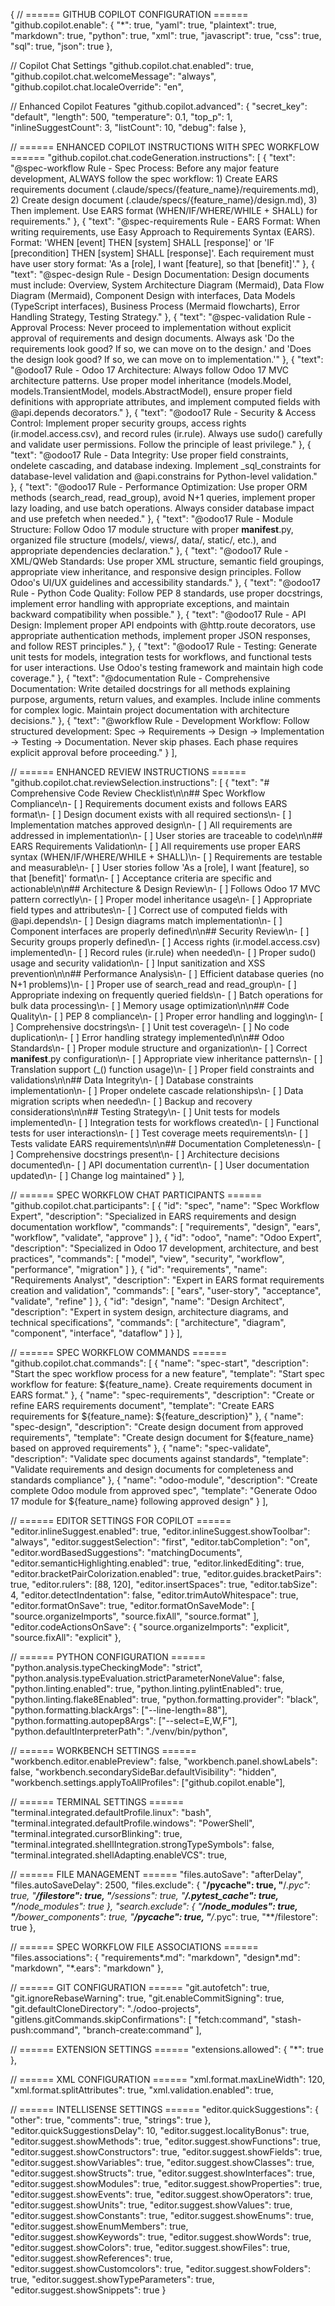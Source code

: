 {
  // ====== GITHUB COPILOT CONFIGURATION ======
  "github.copilot.enable": {
    "*": true,
    "yaml": true,
    "plaintext": true,
    "markdown": true,
    "python": true,
    "xml": true,
    "javascript": true,
    "css": true,
    "sql": true,
    "json": true
  },
  
  // Copilot Chat Settings
  "github.copilot.chat.enabled": true,
  "github.copilot.chat.welcomeMessage": "always",
  "github.copilot.chat.localeOverride": "en",
  
  // Enhanced Copilot Features
  "github.copilot.advanced": {
    "secret_key": "default",
    "length": 500,
    "temperature": 0.1,
    "top_p": 1,
    "inlineSuggestCount": 3,
    "listCount": 10,
    "debug": false
  },
  
  // ====== ENHANCED COPILOT INSTRUCTIONS WITH SPEC WORKFLOW ======
  "github.copilot.chat.codeGeneration.instructions": [
    {
      "text": "@spec-workflow Rule - Spec Process: Before any major feature development, ALWAYS follow the spec workflow: 1) Create EARS requirements document (.claude/specs/{feature_name}/requirements.md), 2) Create design document (.claude/specs/{feature_name}/design.md), 3) Then implement. Use EARS format (WHEN/IF/WHERE/WHILE + SHALL) for requirements."
    },
    {
      "text": "@spec-requirements Rule - EARS Format: When writing requirements, use Easy Approach to Requirements Syntax (EARS). Format: 'WHEN [event] THEN [system] SHALL [response]' or 'IF [precondition] THEN [system] SHALL [response]'. Each requirement must have user story format: 'As a [role], I want [feature], so that [benefit]'."
    },
    {
      "text": "@spec-design Rule - Design Documentation: Design documents must include: Overview, System Architecture Diagram (Mermaid), Data Flow Diagram (Mermaid), Component Design with interfaces, Data Models (TypeScript interfaces), Business Process (Mermaid flowcharts), Error Handling Strategy, Testing Strategy."
    },
    {
      "text": "@spec-validation Rule - Approval Process: Never proceed to implementation without explicit approval of requirements and design documents. Always ask 'Do the requirements look good? If so, we can move on to the design.' and 'Does the design look good? If so, we can move on to implementation.'"
    },
    {
      "text": "@odoo17 Rule - Odoo 17 Architecture: Always follow Odoo 17 MVC architecture patterns. Use proper model inheritance (models.Model, models.TransientModel, models.AbstractModel), ensure proper field definitions with appropriate attributes, and implement computed fields with @api.depends decorators."
    },
    {
      "text": "@odoo17 Rule - Security & Access Control: Implement proper security groups, access rights (ir.model.access.csv), and record rules (ir.rule). Always use sudo() carefully and validate user permissions. Follow the principle of least privilege."
    },
    {
      "text": "@odoo17 Rule - Data Integrity: Use proper field constraints, ondelete cascading, and database indexing. Implement _sql_constraints for database-level validation and @api.constrains for Python-level validation."
    },
    {
      "text": "@odoo17 Rule - Performance Optimization: Use proper ORM methods (search_read, read_group), avoid N+1 queries, implement proper lazy loading, and use batch operations. Always consider database impact and use prefetch when needed."
    },
    {
      "text": "@odoo17 Rule - Module Structure: Follow Odoo 17 module structure with proper __manifest__.py, organized file structure (models/, views/, data/, static/, etc.), and appropriate dependencies declaration."
    },
    {
      "text": "@odoo17 Rule - XML/QWeb Standards: Use proper XML structure, semantic field groupings, appropriate view inheritance, and responsive design principles. Follow Odoo's UI/UX guidelines and accessibility standards."
    },
    {
      "text": "@odoo17 Rule - Python Code Quality: Follow PEP 8 standards, use proper docstrings, implement error handling with appropriate exceptions, and maintain backward compatibility when possible."
    },
    {
      "text": "@odoo17 Rule - API Design: Implement proper API endpoints with @http.route decorators, use appropriate authentication methods, implement proper JSON responses, and follow REST principles."
    },
    {
      "text": "@odoo17 Rule - Testing: Generate unit tests for models, integration tests for workflows, and functional tests for user interactions. Use Odoo's testing framework and maintain high code coverage."
    },
    {
      "text": "@documentation Rule - Comprehensive Documentation: Write detailed docstrings for all methods explaining purpose, arguments, return values, and examples. Include inline comments for complex logic. Maintain project documentation with architecture decisions."
    },
    {
      "text": "@workflow Rule - Development Workflow: Follow structured development: Spec → Requirements → Design → Implementation → Testing → Documentation. Never skip phases. Each phase requires explicit approval before proceeding."
    }
  ],
  
  // ====== ENHANCED REVIEW INSTRUCTIONS ======
  "github.copilot.chat.reviewSelection.instructions": [
    {
      "text": "# Comprehensive Code Review Checklist\n\n## Spec Workflow Compliance\n- [ ] Requirements document exists and follows EARS format\n- [ ] Design document exists with all required sections\n- [ ] Implementation matches approved design\n- [ ] All requirements are addressed in implementation\n- [ ] User stories are traceable to code\n\n## EARS Requirements Validation\n- [ ] All requirements use proper EARS syntax (WHEN/IF/WHERE/WHILE + SHALL)\n- [ ] Requirements are testable and measurable\n- [ ] User stories follow 'As a [role], I want [feature], so that [benefit]' format\n- [ ] Acceptance criteria are specific and actionable\n\n## Architecture & Design Review\n- [ ] Follows Odoo 17 MVC pattern correctly\n- [ ] Proper model inheritance usage\n- [ ] Appropriate field types and attributes\n- [ ] Correct use of computed fields with @api.depends\n- [ ] Design diagrams match implementation\n- [ ] Component interfaces are properly defined\n\n## Security Review\n- [ ] Security groups properly defined\n- [ ] Access rights (ir.model.access.csv) implemented\n- [ ] Record rules (ir.rule) when needed\n- [ ] Proper sudo() usage and security validation\n- [ ] Input sanitization and XSS prevention\n\n## Performance Analysis\n- [ ] Efficient database queries (no N+1 problems)\n- [ ] Proper use of search_read and read_group\n- [ ] Appropriate indexing on frequently queried fields\n- [ ] Batch operations for bulk data processing\n- [ ] Memory usage optimization\n\n## Code Quality\n- [ ] PEP 8 compliance\n- [ ] Proper error handling and logging\n- [ ] Comprehensive docstrings\n- [ ] Unit test coverage\n- [ ] No code duplication\n- [ ] Error handling strategy implemented\n\n## Odoo Standards\n- [ ] Proper module structure and organization\n- [ ] Correct __manifest__.py configuration\n- [ ] Appropriate view inheritance patterns\n- [ ] Translation support (_() function usage)\n- [ ] Proper field constraints and validations\n\n## Data Integrity\n- [ ] Database constraints implementation\n- [ ] Proper ondelete cascade relationships\n- [ ] Data migration scripts when needed\n- [ ] Backup and recovery considerations\n\n## Testing Strategy\n- [ ] Unit tests for models implemented\n- [ ] Integration tests for workflows created\n- [ ] Functional tests for user interactions\n- [ ] Test coverage meets requirements\n- [ ] Tests validate EARS requirements\n\n## Documentation Completeness\n- [ ] Comprehensive docstrings present\n- [ ] Architecture decisions documented\n- [ ] API documentation current\n- [ ] User documentation updated\n- [ ] Change log maintained"
    }
  ],
  
  // ====== SPEC WORKFLOW CHAT PARTICIPANTS ======
  "github.copilot.chat.participants": [
    {
      "id": "spec",
      "name": "Spec Workflow Expert",
      "description": "Specialized in EARS requirements and design documentation workflow",
      "commands": [
        "requirements", "design", "ears", "workflow", "validate", "approve"
      ]
    },
    {
      "id": "odoo",
      "name": "Odoo Expert", 
      "description": "Specialized in Odoo 17 development, architecture, and best practices",
      "commands": [
        "model", "view", "security", "workflow", "performance", "migration"
      ]
    },
    {
      "id": "requirements",
      "name": "Requirements Analyst",
      "description": "Expert in EARS format requirements creation and validation",
      "commands": [
        "ears", "user-story", "acceptance", "validate", "refine"
      ]
    },
    {
      "id": "design",
      "name": "Design Architect",
      "description": "Expert in system design, architecture diagrams, and technical specifications",
      "commands": [
        "architecture", "diagram", "component", "interface", "dataflow"
      ]
    }
  ],
  
  // ====== SPEC WORKFLOW COMMANDS ======
  "github.copilot.chat.commands": [
    {
      "name": "spec-start",
      "description": "Start the spec workflow process for a new feature",
      "template": "Start spec workflow for feature: ${feature_name}. Create requirements document in EARS format."
    },
    {
      "name": "spec-requirements", 
      "description": "Create or refine EARS requirements document",
      "template": "Create EARS requirements for ${feature_name}: ${feature_description}"
    },
    {
      "name": "spec-design",
      "description": "Create design document from approved requirements",
      "template": "Create design document for ${feature_name} based on approved requirements"
    },
    {
      "name": "spec-validate",
      "description": "Validate spec documents against standards",
      "template": "Validate requirements and design documents for completeness and standards compliance"
    },
    {
      "name": "odoo-module",
      "description": "Create complete Odoo module from approved spec",
      "template": "Generate Odoo 17 module for ${feature_name} following approved design"
    }
  ],
  
  // ====== EDITOR SETTINGS FOR COPILOT ======
  "editor.inlineSuggest.enabled": true,
  "editor.inlineSuggest.showToolbar": "always",
  "editor.suggestSelection": "first",
  "editor.tabCompletion": "on",
  "editor.wordBasedSuggestions": "matchingDocuments",
  "editor.semanticHighlighting.enabled": true,
  "editor.linkedEditing": true,
  "editor.bracketPairColorization.enabled": true,
  "editor.guides.bracketPairs": true,
  "editor.rulers": [88, 120],
  "editor.insertSpaces": true,
  "editor.tabSize": 4,
  "editor.detectIndentation": false,
  "editor.trimAutoWhitespace": true,
  "editor.formatOnSave": true,
  "editor.formatOnSaveMode": [
    "source.organizeImports",
    "source.fixAll",
    "source.format"
  ],
  "editor.codeActionsOnSave": {
    "source.organizeImports": "explicit",
    "source.fixAll": "explicit"
  },
  
  // ====== PYTHON CONFIGURATION ======
  "python.analysis.typeCheckingMode": "strict",
  "python.analysis.typeEvaluation.strictParameterNoneValue": false,
  "python.linting.enabled": true,
  "python.linting.pylintEnabled": true,
  "python.linting.flake8Enabled": true,
  "python.formatting.provider": "black",
  "python.formatting.blackArgs": ["--line-length=88"],
  "python.formatting.autopep8Args": ["--select=E,W,F"],
  "python.defaultInterpreterPath": "./venv/bin/python",
  
  // ====== WORKBENCH SETTINGS ======
  "workbench.editor.enablePreview": false,
  "workbench.panel.showLabels": false,
  "workbench.secondarySideBar.defaultVisibility": "hidden",
  "workbench.settings.applyToAllProfiles": ["github.copilot.enable"],
  
  // ====== TERMINAL SETTINGS ======
  "terminal.integrated.defaultProfile.linux": "bash",
  "terminal.integrated.defaultProfile.windows": "PowerShell",
  "terminal.integrated.cursorBlinking": true,
  "terminal.integrated.shellIntegration.strongTypeSymbols": false,
  "terminal.integrated.shellAdapting.enableVCS": true,
  
  // ====== FILE MANAGEMENT ======
  "files.autoSave": "afterDelay",
  "files.autoSaveDelay": 2500,
  "files.exclude": {
    "**/__pycache__": true,
    "**/*.pyc": true,
    "**/filestore": true,
    "**/sessions": true,
    "**/.pytest_cache": true,
    "**/node_modules": true
  },
  "search.exclude": {
    "**/node_modules": true,
    "**/bower_components": true,
    "**/__pycache__": true,
    "**/*.pyc": true,
    "**/filestore": true
  },
  
  // ====== SPEC WORKFLOW FILE ASSOCIATIONS ======
  "files.associations": {
    "requirements*.md": "markdown",
    "design*.md": "markdown",
    "*.ears": "markdown"
  },
  
  // ====== GIT CONFIGURATION ======
  "git.autofetch": true,
  "git.ignoreRebaseWarning": true,
  "git.enableCommitSigning": true,
  "git.defaultCloneDirectory": "./odoo-projects",
  "gitlens.gitCommands.skipConfirmations": [
    "fetch:command",
    "stash-push:command", 
    "branch-create:command"
  ],
  
  // ====== EXTENSION SETTINGS ======
  "extensions.allowed": {
    "*": true
  },
  
  // ====== XML CONFIGURATION ======
  "xml.format.maxLineWidth": 120,
  "xml.format.splitAttributes": true,
  "xml.validation.enabled": true,
  
  // ====== INTELLISENSE SETTINGS ======
  "editor.quickSuggestions": {
    "other": true,
    "comments": true,
    "strings": true
  },
  "editor.quickSuggestionsDelay": 10,
  "editor.suggest.localityBonus": true,
  "editor.suggest.showMethods": true,
  "editor.suggest.showFunctions": true,
  "editor.suggest.showConstructors": true,
  "editor.suggest.showFields": true,
  "editor.suggest.showVariables": true,
  "editor.suggest.showClasses": true,
  "editor.suggest.showStructs": true,
  "editor.suggest.showInterfaces": true,
  "editor.suggest.showModules": true,
  "editor.suggest.showProperties": true,
  "editor.suggest.showEvents": true,
  "editor.suggest.showOperators": true,
  "editor.suggest.showUnits": true,
  "editor.suggest.showValues": true,
  "editor.suggest.showConstants": true,
  "editor.suggest.showEnums": true,
  "editor.suggest.showEnumMembers": true,
  "editor.suggest.showKeywords": true,
  "editor.suggest.showWords": true,
  "editor.suggest.showColors": true,
  "editor.suggest.showFiles": true,
  "editor.suggest.showReferences": true,
  "editor.suggest.showCustomcolors": true,
  "editor.suggest.showFolders": true,
  "editor.suggest.showTypeParameters": true,
  "editor.suggest.showSnippets": true
}